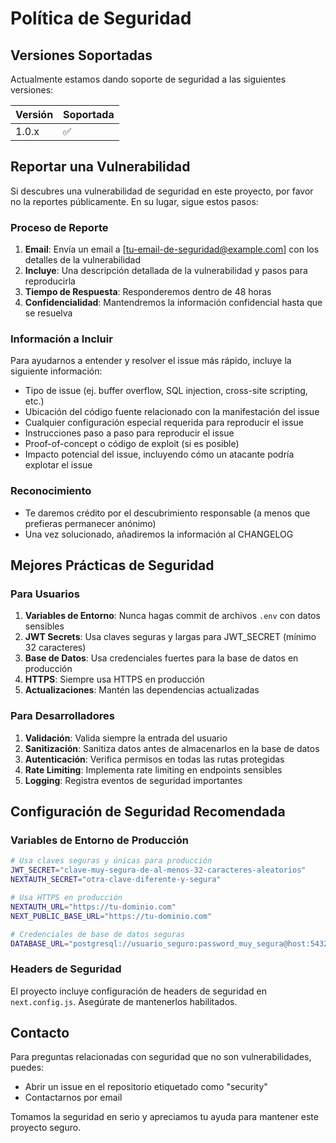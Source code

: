 # Política de Seguridad

## Versiones Soportadas

Actualmente estamos dando soporte de seguridad a las siguientes versiones:

| Versión | Soportada          |
| ------- | ------------------ |
| 1.0.x   | :white_check_mark: |

## Reportar una Vulnerabilidad

Si descubres una vulnerabilidad de seguridad en este proyecto, por favor no la reportes públicamente. En su lugar, sigue estos pasos:

### Proceso de Reporte

1. **Email**: Envía un email a [tu-email-de-seguridad@example.com] con los detalles de la vulnerabilidad
2. **Incluye**: Una descripción detallada de la vulnerabilidad y pasos para reproducirla
3. **Tiempo de Respuesta**: Responderemos dentro de 48 horas
4. **Confidencialidad**: Mantendremos la información confidencial hasta que se resuelva

### Información a Incluir

Para ayudarnos a entender y resolver el issue más rápido, incluye la siguiente información:

- Tipo de issue (ej. buffer overflow, SQL injection, cross-site scripting, etc.)
- Ubicación del código fuente relacionado con la manifestación del issue
- Cualquier configuración especial requerida para reproducir el issue
- Instrucciones paso a paso para reproducir el issue
- Proof-of-concept o código de exploit (si es posible)
- Impacto potencial del issue, incluyendo cómo un atacante podría explotar el issue

### Reconocimiento

- Te daremos crédito por el descubrimiento responsable (a menos que prefieras permanecer anónimo)
- Una vez solucionado, añadiremos la información al CHANGELOG

## Mejores Prácticas de Seguridad

### Para Usuarios

1. **Variables de Entorno**: Nunca hagas commit de archivos `.env` con datos sensibles
2. **JWT Secrets**: Usa claves seguras y largas para JWT_SECRET (mínimo 32 caracteres)
3. **Base de Datos**: Usa credenciales fuertes para la base de datos en producción
4. **HTTPS**: Siempre usa HTTPS en producción
5. **Actualizaciones**: Mantén las dependencias actualizadas

### Para Desarrolladores

1. **Validación**: Valida siempre la entrada del usuario
2. **Sanitización**: Sanitiza datos antes de almacenarlos en la base de datos
3. **Autenticación**: Verifica permisos en todas las rutas protegidas
4. **Rate Limiting**: Implementa rate limiting en endpoints sensibles
5. **Logging**: Registra eventos de seguridad importantes

## Configuración de Seguridad Recomendada

### Variables de Entorno de Producción

```bash
# Usa claves seguras y únicas para producción
JWT_SECRET="clave-muy-segura-de-al-menos-32-caracteres-aleatorios"
NEXTAUTH_SECRET="otra-clave-diferente-y-segura"

# Usa HTTPS en producción
NEXTAUTH_URL="https://tu-dominio.com"
NEXT_PUBLIC_BASE_URL="https://tu-dominio.com"

# Credenciales de base de datos seguras
DATABASE_URL="postgresql://usuario_seguro:password_muy_segura@host:5432/db_name"
```

### Headers de Seguridad

El proyecto incluye configuración de headers de seguridad en `next.config.js`. Asegúrate de mantenerlos habilitados.

## Contacto

Para preguntas relacionadas con seguridad que no son vulnerabilidades, puedes:

- Abrir un issue en el repositorio etiquetado como "security"
- Contactarnos por email

Tomamos la seguridad en serio y apreciamos tu ayuda para mantener este proyecto seguro.
